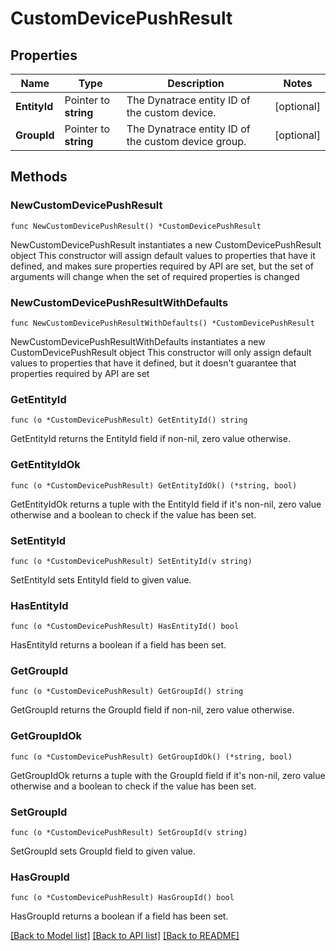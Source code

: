 # CustomDevicePushResult

## Properties

Name | Type | Description | Notes
------------ | ------------- | ------------- | -------------
**EntityId** | Pointer to **string** | The Dynatrace entity ID of the custom device. | [optional] 
**GroupId** | Pointer to **string** | The Dynatrace entity ID of the custom device group. | [optional] 

## Methods

### NewCustomDevicePushResult

`func NewCustomDevicePushResult() *CustomDevicePushResult`

NewCustomDevicePushResult instantiates a new CustomDevicePushResult object
This constructor will assign default values to properties that have it defined,
and makes sure properties required by API are set, but the set of arguments
will change when the set of required properties is changed

### NewCustomDevicePushResultWithDefaults

`func NewCustomDevicePushResultWithDefaults() *CustomDevicePushResult`

NewCustomDevicePushResultWithDefaults instantiates a new CustomDevicePushResult object
This constructor will only assign default values to properties that have it defined,
but it doesn't guarantee that properties required by API are set

### GetEntityId

`func (o *CustomDevicePushResult) GetEntityId() string`

GetEntityId returns the EntityId field if non-nil, zero value otherwise.

### GetEntityIdOk

`func (o *CustomDevicePushResult) GetEntityIdOk() (*string, bool)`

GetEntityIdOk returns a tuple with the EntityId field if it's non-nil, zero value otherwise
and a boolean to check if the value has been set.

### SetEntityId

`func (o *CustomDevicePushResult) SetEntityId(v string)`

SetEntityId sets EntityId field to given value.

### HasEntityId

`func (o *CustomDevicePushResult) HasEntityId() bool`

HasEntityId returns a boolean if a field has been set.

### GetGroupId

`func (o *CustomDevicePushResult) GetGroupId() string`

GetGroupId returns the GroupId field if non-nil, zero value otherwise.

### GetGroupIdOk

`func (o *CustomDevicePushResult) GetGroupIdOk() (*string, bool)`

GetGroupIdOk returns a tuple with the GroupId field if it's non-nil, zero value otherwise
and a boolean to check if the value has been set.

### SetGroupId

`func (o *CustomDevicePushResult) SetGroupId(v string)`

SetGroupId sets GroupId field to given value.

### HasGroupId

`func (o *CustomDevicePushResult) HasGroupId() bool`

HasGroupId returns a boolean if a field has been set.


[[Back to Model list]](../README.md#documentation-for-models) [[Back to API list]](../README.md#documentation-for-api-endpoints) [[Back to README]](../README.md)


